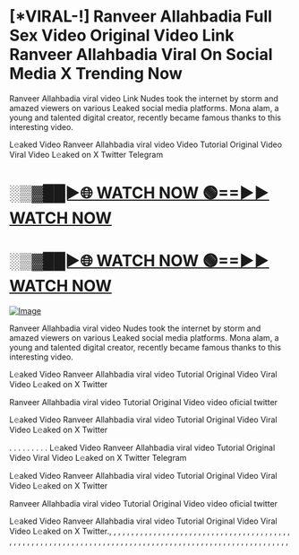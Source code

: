 # [*VIRAL-!] Ranveer Allahbadia Full Sex Video Original Video Link Ranveer Allahbadia Viral On Social Media X Trending Now

Ranveer Allahbadia viral video Link Nudes took the internet by storm and amazed viewers on various Leaked social media platforms. Mona alam, a young and talented digital creator, recently became famous thanks to this interesting video.

L𝚎aked Video Ranveer Allahbadia viral video Video Tutorial Original Video Viral Video L𝚎aked on X Twitter Telegram

<h1><a href="https://happiness-bro.blogspot.com/2024/12/refhttpsviralvideotrending.html" rel="nofollow">░▒▓██►🌐 WATCH NOW 🟢==►► WATCH NOW</a></h1>




<h1><a href="https://happiness-bro.blogspot.com/2024/12/refhttpsviralvideotrending.html" rel="nofollow">░▒▓██►🌐 WATCH NOW 🟢==►► WATCH NOW</a></h1>




[![Image](https://github.com/user-attachments/assets/ff3b7bd4-415c-4ca3-a6c8-b1f096193c29)](https://happiness-bro.blogspot.com/2024/12/refhttpsviralvideotrending.html)


Ranveer Allahbadia viral video Nudes took the internet by storm and amazed viewers on various Leaked social media platforms. Mona alam, a young and talented digital creator, recently became famous thanks to this interesting video.

L𝚎aked Video Ranveer Allahbadia viral video Tutorial Original Video Viral Video L𝚎aked on X Twitter

Ranveer Allahbadia viral video Tutorial Original Video video oficial twitter

L𝚎aked Video Ranveer Allahbadia viral video Tutorial Original Video Viral Video L𝚎aked on X Twitter

. . . . . . . . . L𝚎aked Video Ranveer Allahbadia viral video Tutorial Original Video Viral Video L𝚎aked on X Twitter Telegram

L𝚎aked Video Ranveer Allahbadia viral video Tutorial Original Video Viral Video L𝚎aked on X Twitter

Ranveer Allahbadia viral video Tutorial Original Video video oficial twitter

L𝚎aked Video Ranveer Allahbadia viral video Tutorial Original Video Viral Video L𝚎aked on X Twitter., , , , , , , , , , , , , , , , , , , , , , , , , , , , , , , , , , , , , , , , , , , , , , , , , , , , , , , , , , , , , , , , , , , , , , , , , , , , , , , , , , , , , , , , , , , , , , , , , , , , , , , ,
